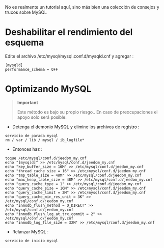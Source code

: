 No es realmente un tutorial aquí, sino más bien una colección de consejos y trucos sobre
MySQL

Deshabilitar el rendimiento del esquema 
================================

Edite el archivo /etc/mysql/mysql.conf.d/mysqld.cnf y agregar :

    [mysqld]
    performance_schema = OFF

Optimizando MySQL 
===============

> **Important**
>
> Este método es bajo su propio riesgo.. En caso de preocupaciones
> el apoyo solo será posible.

-   Detenga el demonio MySQL y elimine los archivos de registro :

<!-- -->

    servicio de parada mysql
    rm / var / lib / mysql / ib_logfile*

-   Entonces haz :

<!-- -->

    toque /etc/mysql/conf.d/jeedom_my.cnf
    echo "[mysqld]" >> /etc/mysql/conf.d/jeedom_my.cnf
    echo "key_buffer_size = 16M" >> /etc/mysql/conf.d/jeedom_my.cnf
    echo "thread_cache_size = 16" >> /etc/mysql/conf.d/jeedom_my.cnf
    echo "tmp_table_size = 48M" >> /etc/mysql/conf.d/jeedom_my.cnf
    echo "max_heap_table_size = 48M" >> /etc/mysql/conf.d/jeedom_my.cnf
    echo "query_cache_type = 1" >> /etc/mysql/conf.d/jeedom_my.cnf
    echo "query_cache_size = 16M" >> /etc/mysql/conf.d/jeedom_my.cnf
    echo "query_cache_limit = 2M" >> /etc/mysql/conf.d/jeedom_my.cnf
    echo "query_cache_min_res_unit = 3K" >> /etc/mysql/conf.d/jeedom_my.cnf
    echo "innodb_flush_method = O_DIRECT" >> /etc/mysql/conf.d/jeedom_my.cnf
    echo "innodb_flush_log_at_trx_commit = 2" >> /etc/mysql/conf.d/jeedom_my.cnf
    echo "innodb_log_file_size = 32M" >> /etc/mysql/conf.d/jeedom_my.cnf

-   Relanzar MySQL :

<!-- -->

    servicio de inicio mysql
